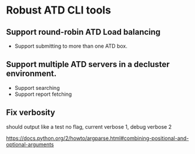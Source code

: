 Robust ATD CLI tools
================
## Support round-robin ATD Load balancing

* Support submitting to more than one ATD box.

## Support multiple ATD servers in a decluster environment.

* Support searching
* Support report fetching


## Fix verbosity

should output like a test no flag, current verbose 1, debug verbose 2

<https://docs.python.org/2/howto/argparse.html#combining-positional-and-optional-arguments>

